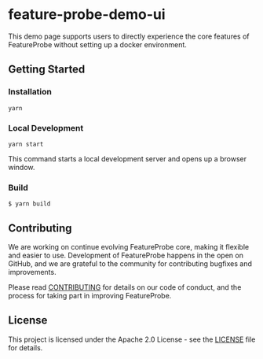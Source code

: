 # feature-probe-demo-ui

This demo page supports users to directly experience the core features of FeatureProbe without setting up a docker environment.

## Getting Started

### Installation

```
yarn
```

### Local Development

```
yarn start
```

This command starts a local development server and opens up a browser window.

### Build

```
$ yarn build
```

## Contributing
We are working on continue evolving FeatureProbe core, making it flexible and easier to use. 
Development of FeatureProbe happens in the open on GitHub, and we are grateful to the 
community for contributing bugfixes and improvements.

Please read [CONTRIBUTING](https://github.com/FeatureProbe/featureprobe/blob/master/CONTRIBUTING.md) 
for details on our code of conduct, and the process for taking part in improving FeatureProbe.


## License

This project is licensed under the Apache 2.0 License - see the [LICENSE](LICENSE) file for details.
